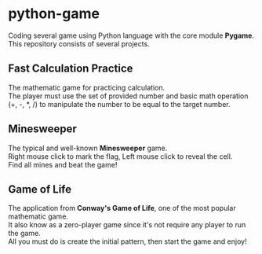 # python-game
Coding several game using Python language with the core module **Pygame**.
This repository consists of several projects.

## Fast Calculation Practice
The mathematic game for practicing calculation.  
The player must use the set of provided number and basic math operation (+, -, *, /) to manipulate the number to be equal to the target number.

## Minesweeper
The typical and well-known **Minesweeper** game.  
Right mouse click to mark the flag, Left mouse click to reveal the cell.  
Find all mines and beat the game!

## Game of Life
The application from **Conway's Game of Life**, one of the most popular mathematic game.  
It also know as a zero-player game since it's not require any player to run the game.  
All you must do is create the initial pattern, then start the game and enjoy!
